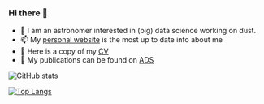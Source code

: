 ### Hi there 👋

- 🔭 I am an astronomer interested in (big) data science working on dust.
- 📫 My [personal website](https://andrew-saydjari.github.io/) is the most up to date info about me
- 📙 Here is a copy of my [CV](https://andrew-saydjari.github.io/files/CV_saydjari.pdf)
- 📃 My publications can be found on [ADS](https://ui.adsabs.harvard.edu/search/filter_doctype_facet_hier_fq_doctype=AND&filter_doctype_facet_hier_fq_doctype=doctype_facet_hier%3A%220%2FArticle%22&fq=%7B!type%3Daqp%20v%3D%24fq_doctype%7D&fq_doctype=(doctype_facet_hier%3A%220%2FArticle%22)&p_=0&q=%20author%3A%22saydjari%2C%20andrew%22&sort=date%20desc%2C%20bibcode%20desc)

![GitHub stats](https://github-readme-stats.vercel.app/api?username=andrew-saydjari&show_icons=true&theme=dark)

[![Top Langs](https://github-readme-stats.vercel.app/api/top-langs/?username=andrew-saydjari&hide=jupyter%20notebook&layout=compact&theme=dark)](https://github.com/anuraghazra/github-readme-stats)

<img width="0" src="https://visitor-badge.glitch.me/badge?page_id=andrew-saydjari.andrew-saydjari" />
